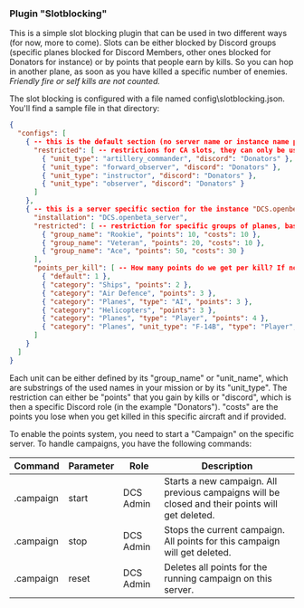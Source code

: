 ### Plugin "Slotblocking"
This is a simple slot blocking plugin that can be used in two different ways (for now, more to come).
Slots can be either blocked by Discord groups (specific planes blocked for Discord Members, other ones blocked for Donators for instance) or by points that people earn by kills. So you can hop in another plane, as soon as you have killed a specific number of enemies.
_Friendly fire or self kills are not counted._

The slot blocking is configured with a file named config\slotblocking.json. You'll find a sample file in that directory:
```json
{
  "configs": [
    { -- this is the default section (no server name or instance name provided)
      "restricted": [ -- restrictions for CA slots, they can only be used by Discord group "Donators"
        { "unit_type": "artillery_commander", "discord": "Donators" },
        { "unit_type": "forward_observer", "discord": "Donators" },
        { "unit_type": "instructor", "discord": "Donators" },
        { "unit_type": "observer", "discord": "Donators" }
      ]
    },
    { -- this is a server specific section for the instance "DCS.openbeta_server" in this case
      "installation": "DCS.openbeta_server",
      "restricted": [ -- restriction for specific groups of planes, based on a points system
        { "group_name": "Rookie", "points": 10, "costs": 10 },
        { "group_name": "Veteran", "points": 20, "costs": 10 },
        { "group_name": "Ace", "points": 50, "costs": 30 }
      ],
      "points_per_kill": [ -- How many points do we get per kill? If not set, default will be 1 point per kill
        { "default": 1 },
        { "category": "Ships", "points": 2 },
        { "category": "Air Defence", "points": 3 },
        { "category": "Planes", "type": "AI", "points": 3 },
        { "category": "Helicopters", "points": 3 },
        { "category": "Planes", "type": "Player", "points": 4 },
        { "category": "Planes", "unit_type": "F-14B", "type": "Player", "points": 5 }
      ]
    }
  ]
}
```
Each unit can be either defined by its "group_name" or "unit_name", which are substrings of the used names in your mission or by its "unit_type".
The restriction can either be "points" that you gain by kills or "discord", which is then a specific Discord role (in the example "Donators").
"costs" are the points you lose when you get killed in this specific aircraft and if provided.

To enable the points system, you need to start a "Campaign" on the specific server. To handle campaigns, you have the following commands:

| Command        | Parameter | Role      | Description                                                                                     |
|----------------|-----------|-----------|-------------------------------------------------------------------------------------------------|
| .campaign      | start     | DCS Admin | Starts a new campaign. All previous campaigns will be closed and their points will get deleted. |
| .campaign      | stop      | DCS Admin | Stops the current campaign. All points for this campaign will get deleted.                      |
| .campaign      | reset     | DCS Admin | Deletes all points for the running campaign on this server.                                     |
